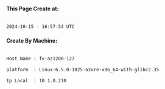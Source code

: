 
   
#### This Page Create at:

```bash

2024-10-15 - 16:57:54 UTC

```

#### Create By Machine:

```bash

Host Name : fv-az1200-127

platform  : Linux-6.5.0-1025-azure-x86_64-with-glibc2.35

Ip Local  : 10.1.0.210

```

